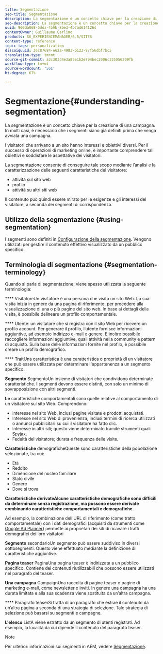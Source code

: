 ```yaml
---
title: Segmentazione
seo-title: Segmentazione
description: La segmentazione è un concetto chiave per la creazione di una campagna
seo-description: La segmentazione è un concetto chiave per la creazione di una campagna
uuid: 900da068-5dda-4b6b-8be3-4b7ad614126d
contentOwner: Guillaume Carlino
products: SG_EXPERIENCEMANAGER/6.5/SITES
content-type: reference
topic-tags: personalization
discoiquuid: 36c87684-e62a-4983-b123-87f56dbf7bc5
translation-type: tm+mt
source-git-commit: a3c303d4e3a85e1b2e794bec2006c335056309fb
workflow-type: tm+mt
source-wordcount: '561'
ht-degree: 67%

---
```



# Segmentazione{#understanding-segmentation}

La segmentazione è un concetto chiave per la creazione di una campagna. In molti casi, è necessario che i segmenti siano già definiti prima che venga avviata una campagna.

I visitatori che arrivano a un sito hanno interessi e obiettivi diversi. Per il successo di operazioni di marketing online, è importante comprendere tali obiettivi e soddisfare le aspettative dei visitatori.

La segmentazione consente di conseguire tale scopo mediante l’analisi e la caratterizzazione delle seguenti caratteristiche del visitatore:

* attività sul sito web
* profilo
* attività su altri siti web

Il contenuto può quindi essere mirato per le esigenze e gli interessi del visitatore, a seconda dei segmenti di corrispondenza.

## Utilizzo della segmentazione {#using-segmentation}

I segmenti sono definiti in [Configurazione della segmentazione](/help/sites-administering/campaign-segmentation.md). Vengono utilizzati per gestire il contenuto effettivo visualizzato da un pubblico specifico.

## Terminologia di segmentazione  {#segmentation-terminology}

Quando si parla di segmentazione, viene spesso utilizzata la seguente terminologia:

**** VisitatoreUn visitatore è una persona che visita un sito Web. La sua visita inizia in genere da una pagina di riferimento, per procedere alla visualizzazione di una o più pagine del sito web. In base ai dettagli della visita, è possibile delineare un profilo comportamentale.

**** Utente: un visitatore che si registra con il sito Web per ricevere un profilo account. Per generare il profilo, l’utente fornisce informazioni aggiuntive, ad esempio indirizzo e-mail e genere. È inoltre possibile raccogliere informazioni aggiuntive, quali attività nella community e pattern di acquisto. Sulla base delle informazioni fornite nel profilo, è possibile creare un profilo demografico.

**** TraitUna caratteristica è una caratteristica o proprietà di un visitatore che può essere utilizzata per determinare l&#39;appartenenza a un segmento specifico.

**Segmento** SegmentoUn insieme di visitatori che condividono determinate caratteristiche. I segmenti devono essere distinti, con solo un minimo di sovrapposizione con altri segmenti.

**Le** caratteristiche comportamentali sono quelle relative al comportamento di un visitatore sul sito Web. Comprendono:

* Interesse nel sito Web, inclusi pagine visitate e prodotti acquistati.
* Interesse nel sito Web di provenienza, inclusi termini di ricerca utilizzati o annunci pubblicitari su cui il visitatore ha fatto clic.
* Interesse in altri siti; questo viene determinato tramite strumenti quali Spyjax.
* Fedeltà del visitatore; durata e frequenza delle visite.

**Caratteristiche** demograficheQueste sono caratteristiche della popolazione selezionate, tra cui:

* Età
* Reddito
* Dimensione del nucleo familiare
* Stato civile
* Genere
* Dove si trova

**Caratteristiche derivateAlcune caratteristiche demografiche sono difficili da determinare senza registrazione, ma possono essere derivate combinando caratteristiche comportamentali e demografiche.** 

Ad esempio, la combinazione dell’URL di riferimento (come tratto comportamentale) con i dati demografici (acquisiti da strumenti come [Google Ad Planner](https://www.google.com/adplanner/)) permette ai proprietari dei siti di ricavare i tratti demografici dei loro visitatori

**Segmento** secondarioUn segmento può essere suddiviso in diversi sottosegmenti. Questo viene effettuato mediante la definizione di caratteristiche aggiuntive.

**Pagina teaser** PaginaUna pagina teaser è indirizzata a un pubblico specifico. Contiene dei contenuti riutilizzabili che possono essere utilizzati nel paragrafo del teaser.

**Una campagna** CampaignUna raccolta di pagine teaser e pagine di marketing e-mail, come newsletter o inviti. In genere una campagna ha una durata limitata e alla sua scadenza viene sostituita da un’altra campagna.

**** Paragrafo teaserSi tratta di un paragrafo che estrae il contenuto da un’altra pagina a seconda di una strategia di selezione. Tale strategia di selezione può basarsi su segmenti e campagne.

**L&#39;elenco** ListA viene estratto da un segmento di utenti registrati. Ad esempio, la località da cui dipende il contenuto del paragrafo teaser.

>[!NOTE]
>
>Per ulteriori informazioni sui segmenti in AEM, vedere [Segmentazione](/help/sites-administering/campaign-segmentation.md).

